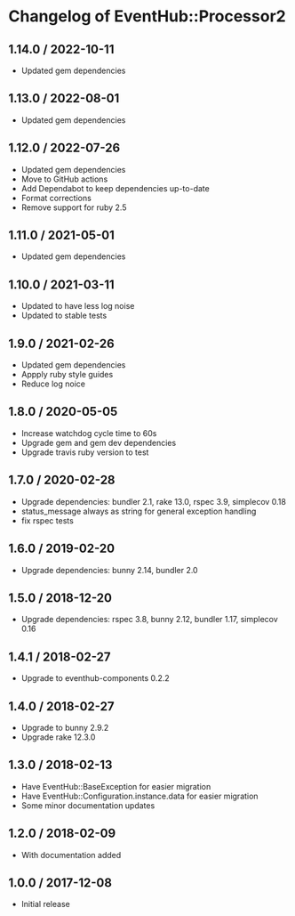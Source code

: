 # Changelog of EventHub::Processor2

## 1.14.0 / 2022-10-11

* Updated gem dependencies

## 1.13.0 / 2022-08-01

* Updated gem dependencies

## 1.12.0 / 2022-07-26

* Updated gem dependencies
* Move to GitHub actions
* Add Dependabot to keep dependencies up-to-date
* Format corrections
* Remove support for ruby 2.5

## 1.11.0 / 2021-05-01

* Updated gem dependencies

## 1.10.0 / 2021-03-11

* Updated to have less log noise
* Updated to stable tests

## 1.9.0 / 2021-02-26

* Updated gem dependencies
* Appply ruby style guides
* Reduce log noice

## 1.8.0 / 2020-05-05

* Increase watchdog cycle time to 60s
* Upgrade gem and gem dev dependencies
* Upgrade travis ruby version to test

## 1.7.0 / 2020-02-28

* Upgrade dependencies: bundler 2.1, rake 13.0, rspec 3.9, simplecov 0.18
* status_message always as string for general exception handling
* fix rspec tests

## 1.6.0 / 2019-02-20

* Upgrade dependencies: bunny 2.14, bundler 2.0

## 1.5.0 / 2018-12-20

* Upgrade dependencies: rspec 3.8, bunny 2.12, bundler 1.17, simplecov 0.16

## 1.4.1 / 2018-02-27

* Upgrade to eventhub-components 0.2.2

## 1.4.0 / 2018-02-27

* Upgrade to bunny 2.9.2
* Upgrade rake 12.3.0

## 1.3.0 / 2018-02-13

* Have EventHub::BaseException for easier migration
* Have EventHub::Configuration.instance.data for easier migration
* Some minor documentation updates

## 1.2.0 / 2018-02-09

* With documentation added

## 1.0.0 / 2017-12-08

* Initial release
